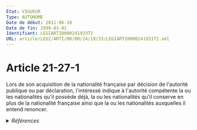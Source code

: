 ```yaml
---
État: VIGUEUR
Type: AUTONOME
Date de début: 2011-06-18
Date de fin: 2999-01-01
Identifiant: LEGIARTI000024193372
URL: article/LEGI/ARTI/00/00/24/19/33/LEGIARTI000024193372.xml
---
```


<h1>Article 21-27-1</h1>

Lors de son acquisition de la nationalité française par décision de l'autorité
publique ou par déclaration, l'intéressé indique à l'autorité compétente la ou
les nationalités qu'il possède déjà, la ou les nationalités qu'il conserve en
plus de la nationalité française ainsi que la ou les nationalités auxquelles il
entend renoncer.


<details>
  <summary><em>Références</em></summary>

  <h2>Articles faisant référence à l'article</h2>
  
  <ul>
    <li>
      <a href="https://legal.tricoteuses.fr//redirection/LEGIARTI000024193056?vers=git&vers=legifrance">LOI n° 2011-672 du 16 juin 2011 relative à l'immigration, à l'intégration et à la nationalité - article 4 ENTIEREMENT_MODIF</a> CREE source
    </li>
  </ul>
  
  <h2>Références faites par l'article</h2>
  
  <ul>
    <li>
      2011-06-16 CREE cible <a href="https://legal.tricoteuses.fr//redirection/LEGIARTI000024193056?vers=git&vers=legifrance">LOI n° 2011-672 du 16 juin 2011 relative à l'immigration, à l'intégration et à la nationalité - article 4 ENTIEREMENT_MODIF</a>
    </li>
  </ul>
</details>

